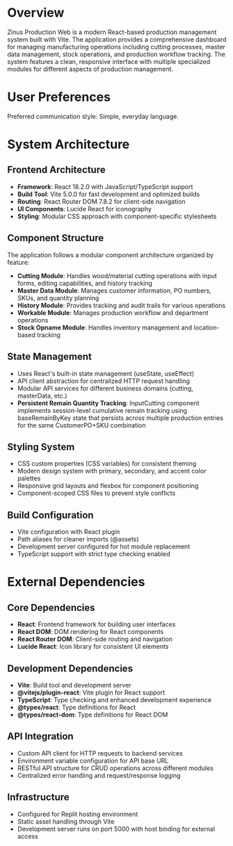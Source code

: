 # Overview

Zinus Production Web is a modern React-based production management system built with Vite. The application provides a comprehensive dashboard for managing manufacturing operations including cutting processes, master data management, stock operations, and production workflow tracking. The system features a clean, responsive interface with multiple specialized modules for different aspects of production management.

# User Preferences

Preferred communication style: Simple, everyday language.

# System Architecture

## Frontend Architecture
- **Framework**: React 18.2.0 with JavaScript/TypeScript support
- **Build Tool**: Vite 5.0.0 for fast development and optimized builds
- **Routing**: React Router DOM 7.8.2 for client-side navigation
- **UI Components**: Lucide React for iconography
- **Styling**: Modular CSS approach with component-specific stylesheets

## Component Structure
The application follows a modular component architecture organized by feature:
- **Cutting Module**: Handles wood/material cutting operations with input forms, editing capabilities, and history tracking
- **Master Data Module**: Manages customer information, PO numbers, SKUs, and quantity planning
- **History Module**: Provides tracking and audit trails for various operations
- **Workable Module**: Manages production workflow and department operations
- **Stock Opname Module**: Handles inventory management and location-based tracking

## State Management
- Uses React's built-in state management (useState, useEffect)
- API client abstraction for centralized HTTP request handling
- Modular API services for different business domains (cutting, masterData, etc.)
- **Persistent Remain Quantity Tracking**: InputCutting component implements session-level cumulative remain tracking using baseRemainByKey state that persists across multiple production entries for the same CustomerPO+SKU combination

## Styling System
- CSS custom properties (CSS variables) for consistent theming
- Modern design system with primary, secondary, and accent color palettes
- Responsive grid layouts and flexbox for component positioning
- Component-scoped CSS files to prevent style conflicts

## Build Configuration
- Vite configuration with React plugin
- Path aliases for cleaner imports (@assets)
- Development server configured for hot module replacement
- TypeScript support with strict type checking enabled

# External Dependencies

## Core Dependencies
- **React**: Frontend framework for building user interfaces
- **React DOM**: DOM rendering for React components
- **React Router DOM**: Client-side routing and navigation
- **Lucide React**: Icon library for consistent UI elements

## Development Dependencies
- **Vite**: Build tool and development server
- **@vitejs/plugin-react**: Vite plugin for React support
- **TypeScript**: Type checking and enhanced development experience
- **@types/react**: Type definitions for React
- **@types/react-dom**: Type definitions for React DOM

## API Integration
- Custom API client for HTTP requests to backend services
- Environment variable configuration for API base URL
- RESTful API structure for CRUD operations across different modules
- Centralized error handling and request/response logging

## Infrastructure
- Configured for Replit hosting environment
- Static asset handling through Vite
- Development server runs on port 5000 with host binding for external access